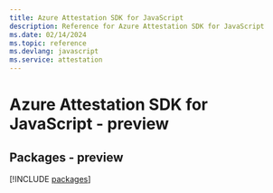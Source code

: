 ```yaml
---
title: Azure Attestation SDK for JavaScript
description: Reference for Azure Attestation SDK for JavaScript
ms.date: 02/14/2024
ms.topic: reference
ms.devlang: javascript
ms.service: attestation
---
```

# Azure Attestation SDK for JavaScript - preview
## Packages - preview
[!INCLUDE [packages](attestation-index.md)]